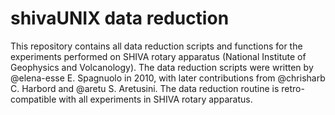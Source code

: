 # shivaUNIX data reduction
This repository contains all data reduction scripts and functions for the experiments performed on SHIVA rotary apparatus (National Institute of Geophysics and Volcanology).
The data reduction scripts were written by @elena-esse E. Spagnuolo in 2010, with later contributions from @chrisharb C. Harbord and @aretu S. Aretusini.
The data reduction routine is retro-compatible with all experiments in SHIVA rotary apparatus.
